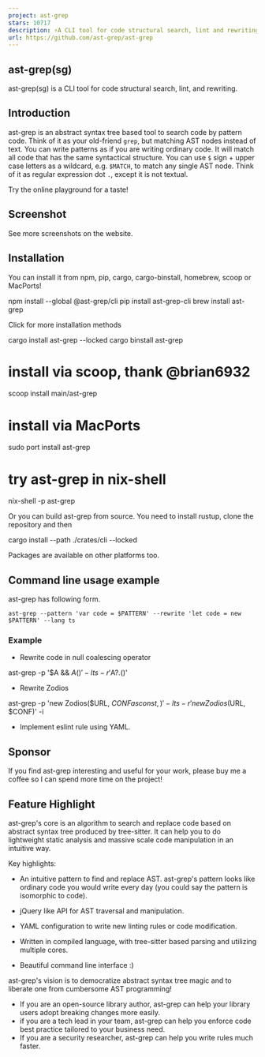 ```yaml
---
project: ast-grep
stars: 10717
description: ⚡A CLI tool for code structural search, lint and rewriting. Written in Rust
url: https://github.com/ast-grep/ast-grep
---
```


ast-grep(sg)
------------

ast-grep(sg) is a CLI tool for code structural search, lint, and rewriting.

Introduction
------------

ast-grep is an abstract syntax tree based tool to search code by pattern code. Think of it as your old-friend `grep`, but matching AST nodes instead of text. You can write patterns as if you are writing ordinary code. It will match all code that has the same syntactical structure. You can use `$` sign + upper case letters as a wildcard, e.g. `$MATCH`, to match any single AST node. Think of it as regular expression dot `.`, except it is not textual.

Try the online playground for a taste!

Screenshot
----------

See more screenshots on the website.

Installation
------------

You can install it from npm, pip, cargo, cargo-binstall, homebrew, scoop or MacPorts!

npm install --global @ast-grep/cli
pip install ast-grep-cli
brew install ast-grep

Click for more installation methods

cargo install ast-grep --locked
cargo binstall ast-grep

# install via scoop, thank @brian6932
scoop install main/ast-grep

# install via MacPorts
sudo port install ast-grep

# try ast-grep in nix-shell
nix-shell -p ast-grep

Or you can build ast-grep from source. You need to install rustup, clone the repository and then

cargo install --path ./crates/cli --locked

Packages are available on other platforms too.

Command line usage example
--------------------------

ast-grep has following form.

```
ast-grep --pattern 'var code = $PATTERN' --rewrite 'let code = new $PATTERN' --lang ts
```

### Example

-   Rewrite code in null coalescing operator

ast-grep -p '$A && $A()' -l ts -r '$A?.()'

-   Rewrite Zodios

ast-grep -p 'new Zodios($URL,  $CONF as const,)' -l ts -r 'new Zodios($URL, $CONF)' -i

-   Implement eslint rule using YAML.

Sponsor
-------

If you find ast-grep interesting and useful for your work, please buy me a coffee so I can spend more time on the project!

Feature Highlight
-----------------

ast-grep's core is an algorithm to search and replace code based on abstract syntax tree produced by tree-sitter. It can help you to do lightweight static analysis and massive scale code manipulation in an intuitive way.

Key highlights:

-   An intuitive pattern to find and replace AST. ast-grep's pattern looks like ordinary code you would write every day (you could say the pattern is isomorphic to code).
    
-   jQuery like API for AST traversal and manipulation.
    
-   YAML configuration to write new linting rules or code modification.
    
-   Written in compiled language, with tree-sitter based parsing and utilizing multiple cores.
    
-   Beautiful command line interface :)
    

ast-grep's vision is to democratize abstract syntax tree magic and to liberate one from cumbersome AST programming!

-   If you are an open-source library author, ast-grep can help your library users adopt breaking changes more easily.
-   if you are a tech lead in your team, ast-grep can help you enforce code best practice tailored to your business need.
-   If you are a security researcher, ast-grep can help you write rules much faster.
